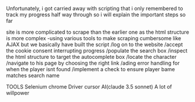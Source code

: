 Unfortunately, i got carried away with scripting that i only remembered to track my progress half way through so i will explain the important steps so far

site is more complicated to scrape than the earlier one as the html structure is more complex -using various tools to make scraping cumbersome like AJAX but we basically have built the script 
/log on to the website
/accept the cookie consent interrupting progress
/populate the search box
/inspect the html structure to target the autocomplete box 
/locate the character
/navigate to his page by choosing the right link
/ading error handling for when the player isnt found
/implement a check to ensure player bame matches search name


TOOLS
Selenium
chrome Driver
cursor AI(claude 3.5 sonnet)
A lot of willpower


